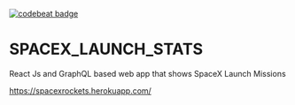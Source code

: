 [![codebeat badge](https://codebeat.co/badges/506e038b-91a3-4443-8aa2-a15ba5d89477)](https://codebeat.co/projects/github-com-akshitgupta1996-spacex_launch_stats-master)
# SPACEX_LAUNCH_STATS
React Js and GraphQL based web app that shows SpaceX Launch Missions


https://spacexrockets.herokuapp.com/
